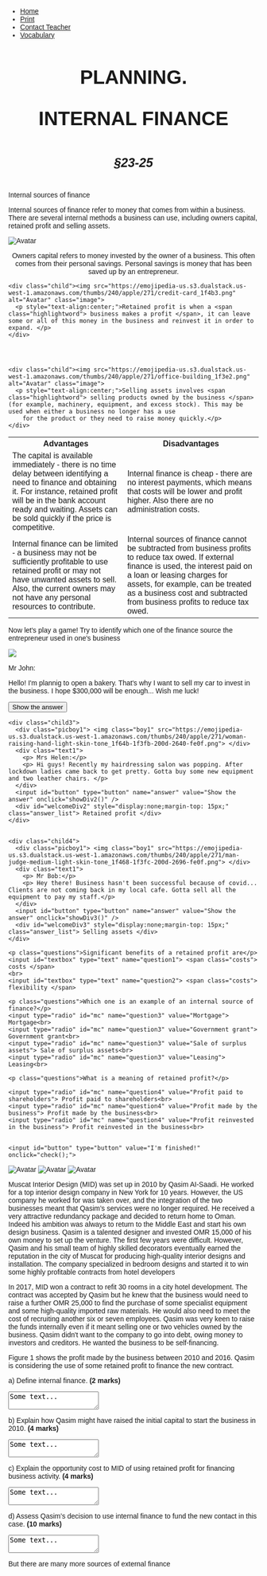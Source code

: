 
<html>
<title>W3.CSS Template</title>
<meta charset="UTF-8">
<meta name="viewport" content="width=device-width, initial-scale=1">
<link rel="stylesheet" href="https://fonts.googleapis.com/css?family=Raleway">
<style>
  body,
  h1,
  h2 {
    font-family: "Raleway", sans-serif
  }

  body,
  html {
    height: 100%
  }

  body {
    margin-left: 15%;
    margin-right: 15%;
  }

  /*Nav bar*/


  .highlight {
    list-style-type: none;
    margin: 0;
    padding: 0;
    overflow: hidden;
    background-color: #52C770;
    border-radius: 58px;

  }

  .highlight2 {
    float: left;
  }

  .highlight2 a {
    display: block;
    color: #ffffff;
    text-align: center;
    padding: 14px 16px;
    text-decoration: none;
  }

  li a:hover:not(.active) {
    background-color: #CD65B3;
  }

  .active {
    background-color: #CD65B3;
  }

  }

  /*Topic of the lesson*/

  .child0 {
    flex: 1 1 300px;
    background: white;
    text-align: center;

  }

  /*internal finance*/


  .parent {
    display: flex;
    flex-wrap: wrap;
    justify-content: center;
  }

  .child {
    flex: 1 1 300px;
    border-radius: 55px;
    background: white;
    box-shadow: 5px 5px 4px #898989,
      -5px -5px 4px #ffffff;
    border: 2px;
    border-style: solid;
    text-align: center;
    margin: 15px;
  }




  .text {

    color: white;
    font-size: 20px;
    position: absolute;
    top: 50%;
    left: 50%;
    -webkit-transform: translate(-50%, -50%);
    -ms-transform: translate(-50%, -50%);
    transform: translate(-50%, -50%);
    text-align: center;
  }

  p {
    font-size: 18px;
    text-align: left;
    padding: 0px 20px;
  }



  .highlightword {
    color: #CD65B3;
    font-weight: bold;

  }


  /*table advantages and disadvantages*/
  table,
  th,
  td {
    border: 1px solid white;
    padding: 15px;
    border-radius: 15px;
    text-align: center;
  }


  .th1 {
    background-color: #ACE2AE;
    border: 2px solid black;
  }

  .th2 {
    background-color: #EFD1EE;
    border: 2px solid black;
  }


  /*Game #1*/



  .boy1 {
    position: relative;
    display: grid;
    place-items: center;
    margin: auto;
    width: 80%;
    height: auto;
    margin-left: 10%;
    margin-top: 5%;

  }


  .answer {
    text-align: center;


  }

  .answer2 {
    margin-left: 10%;
    margin-top: 45%;
    writing-mode: horizontal-tb;

  }

  .parent2 {
    display: flex;
    flex-wrap: wrap;
    justify-content: center;
    margin: 15px;
  }

  .child2 {

    flex: 1 1 300px;
    border-radius: 58px;
    background-color: #EFD1EE;
    box-shadow: 5px 5px 4px #898989,
      -5px -5px 4px #ffffff;
    border: 2px;
    border-style: solid;
    text-align: center;
    margin: 15px;
    padding: 15px;
  }

  .child3 {

    flex: 1 1 300px;
    border-radius: 58px;
    background-color: #CE73CA;
    box-shadow: 5px 5px 4px #898989,
      -5px -5px 4px #ffffff;
    border: 2px;
    border-style: solid;
    text-align: center;
    margin: 15px;
    padding: 15px;
  }

  .child4 {

    flex: 1 1 300px;
    border-radius: 58px;
    background-color: #65CD80;
    box-shadow: 5px 5px 4px #898989,
      -5px -5px 4px #ffffff;
    border: 2px;
    border-style: solid;
    text-align: center;
    margin: 15px;
    padding: 15px;
  }

  .text1 {
    background-color: #ffffff;
    display: inline-block;
    border-radius: 20px;
    margin: 15px;
    padding: 15px;
    justify-content: center;


  }

  .picboy1 {
    background-color: #ffffff;
    display: inline-block;
    border-radius: 100px;
    margin: 15px;
    padding: 15px;
    justify-content: center;


  }

  /*Quiz*/


  .costs {
    margin-left: 10px;
  }

  #quiz {

    background: #EFD1EE;
    padding: 10px 20px 10px 30px;
    width: auto;
    border-radius: 58px;
    box-shadow: 5px 5px 4px #898989,
      -5px -5px 4px #ffffff;
    border-style: solid;
    margin: 20px;


  }

  input {
    margin-bottom: 20px;
    display: inline;
    margin-left: 15px;
  }

  #textbox {
    height: 25px;
    font-size: 16px;
    border-radius: 5px;
    border: none;
    padding-left: 5px;
  }


  #button {
    background: #72db77;
    border: none;
    border-radius: 5px;
    padding: 10px;
    color: white;
    font-size: 16px;
    transition-duration: .5s;
    margin-top: 15px;
  }



  #button:hover {
    background: white;
    border: 1px #ACE2AE;
    color: black;
    cursor: pointer;

  }

  #after_submit {
    visibility: hidden;
    background: #ff5459;
    padding: 10px 20px 10px 20px;
    width: 400px;
    border-radius: 20px;
    float: left;
    margin-left: 40%;
    margin-top: 20px;
    font-size: 30px;


  }

  #picture {
    width: 375px;
    height: 245px;
  }



  #mc {
    display: inline;
  }









  /*Free response*/
  textarea {
    width: 90%;
    height: 150px;
    padding: 12px 20px;
    box-sizing: border-box;
    border: 2px solid black;
    border-radius: 15px;
    background-color: #f8f8f8;
    font-size: 16px;
    resize: none;
    margin-left: -4%;

  }

  .child5 {
    flex: 1 1 300px;
    border-radius: 55px;
    background: white;
    box-shadow: 5px 5px 4px #898989,
      -5px -5px 4px #ffffff;
    border: 2px;
    border-style: solid;
    text-align: center;
    margin: 5% 3%;
    padding: 3%
  }

  /**/
</style>

<body>

  <ul class="highlight">
    <li class="highlight2"><a class="active" href="#home">Home</a></li>
    <li class="highlight2"><a href="javascript:if(window.print)window.print()">Print</a></li>
    <li class="highlight2"><a href="mailto:aleksandra.kovaleva.97@gmail.com">Contact Teacher</a></li>
    <li class="highlight2"><a href="#about">Vocabulary</a></li>
  </ul>



  <div class="child0">
    <h4 style="font-weight: bold; font-size:280%; text-align: center;"> PLANNING. <p></p>
      INTERNAL FINANCE </h4>
    <h5 style="font-weight: bold; font-size:180%; text-align: center;"> §23-25 </h5>
  </div>




  <p>Internal sources of finance</p>
  <p>Internal sources of finance refer to money that comes from within a business. There are several internal methods a business can use, including owners capital, retained profit and selling assets.</p>



  <div class="parent">
    <div class="child">
      <img src="https://emojipedia-us.s3.dualstack.us-west-1.amazonaws.com/thumbs/240/apple/271/money-bag_1f4b0.png" alt="Avatar" class="image">
      <p style="text-align:center;">Owners capital refers to money invested <span class="highlightword"> by the owner </span> of a business. This often comes from their personal savings. Personal savings is money that has been saved up by an
        entrepreneur. </p>
    </div>



    <div class="child"><img src="https://emojipedia-us.s3.dualstack.us-west-1.amazonaws.com/thumbs/240/apple/271/credit-card_1f4b3.png" alt="Avatar" class="image">
      <p style="text-align:center;">Retained profit is when a <span class="highlightword"> business makes a profit </span>, it can leave some or all of this money in the business and reinvest it in order to expand. </p>
    </div>




    <div class="child"><img src="https://emojipedia-us.s3.dualstack.us-west-1.amazonaws.com/thumbs/240/apple/271/office-building_1f3e2.png" alt="Avatar" class="image">
      <p style="text-align:center;">Selling assets involves <span class="highlightword"> selling products owned by the business </span> (for example, machinery, equipment, and excess stock). This may be used when either a business no longer has a use
        for the product or they need to raise money quickly.</p>
    </div>
  </div>


  <p> </p>


  <table style="width:100%">
    <tr>
      <th class="th1">Advantages</th>
      <th class="th2">Disadvantages</th>
    </tr>
    <tr>
      <td>The capital is available immediately - there is no time delay between identifying a need to finance and obtaining it. For instance, retained profit will be in the bank account ready and waiting. Assets can be sold quickly if the price is
        competitive. </td>
      <td>Internal finance is cheap - there are no interest payments, which means that costs will be lower and profit higher. Also there are no administration costs.</td>
    </tr>
    <tr>
      <td>Internal finance can be limited - a business may not be sufficiently profitable to use retained profit or may not have unwanted assets to sell. Also, the current owners may not have any personal resources to contribute. </td>
      <td>Internal sources of finance cannot be subtracted from business profits to reduce tax owed. If external finance is used, the interest paid on a loan or leasing charges for assets, for example, can be treated as a business cost and subtracted
        from business profits to reduce tax owed.</td>
    </tr>
  </table>

  <p></p>




  <p> Now let's play a game! Try to identify which one of the finance source the entrepreneur used in one's business </p>



  <div class="parent2">
    <div class="child2">
      <div class="picboy1"> <img class="boy1" src="https://emojipedia-us.s3.dualstack.us-west-1.amazonaws.com/thumbs/240/apple/271/man-office-worker-light-skin-tone_1f468-1f3fb-200d-1f4bc.png"> </div>
      <div class="text1">
        <p> Mr John:</p>
        <p> Hello! I'm plannig to open a bakery. That's why I want to sell my car to invest in the business. I hope $300,000 will be enough... Wish me luck!</p>
      </div>
      <input id="button" type="button" name="answer" value="Show the answer" onclick="showDiv()" />
      <div id="welcomeDiv" style="display:none;margin-top: 15px;" class="answer_list"> Owner's capital </div>
    </div>


    <div class="child3">
      <div class="picboy1"> <img class="boy1" src="https://emojipedia-us.s3.dualstack.us-west-1.amazonaws.com/thumbs/240/apple/271/woman-raising-hand-light-skin-tone_1f64b-1f3fb-200d-2640-fe0f.png"> </div>
      <div class="text1">
        <p> Mrs Helen:</p>
        <p> Hi guys! Recently my hairdressing salon was popping. After lockdown ladies came back to get pretty. Gotta buy some new equipment and two leather chairs. </p>
      </div>
      <input id="button" type="button" name="answer" value="Show the answer" onclick="showDiv2()" />
      <div id="welcomeDiv2" style="display:none;margin-top: 15px;" class="answer_list"> Retained profit </div>
    </div>


    <div class="child4">
      <div class="picboy1"> <img class="boy1" src="https://emojipedia-us.s3.dualstack.us-west-1.amazonaws.com/thumbs/240/apple/271/man-judge-medium-light-skin-tone_1f468-1f3fc-200d-2696-fe0f.png"> </div>
      <div class="text1">
        <p> Mr Bob:</p>
        <p> Hey there! Business hasn't been successful because of covid... Clients are not coming back in my local cafe. Gotta sell all the equipment to pay my staff.</p>
      </div>
      <input id="button" type="button" name="answer" value="Show the answer" onclick="showDiv3()" />
      <div id="welcomeDiv3" style="display:none;margin-top: 15px;" class="answer_list"> Selling assets </div>
    </div>

  </div>




  <form id="quiz" name="quiz">


    <p class="questions">Significant benefits of a retained profit are</p>
    <input id="textbox" type="text" name="question1"> <span class="costs"> costs </span>
    <br>
    <input id="textbox" type="text" name="question2"> <span class="costs"> flexibility </span>

    <p class="questions">Which one is an example of an internal source of finance?</p>
    <input type="radio" id="mc" name="question3" value="Mortgage"> Mortgage<br>
    <input type="radio" id="mc" name="question3" value="Government grant"> Government grant<br>
    <input type="radio" id="mc" name="question3" value="Sale of surplus assets"> Sale of surplus assets<br>
    <input type="radio" id="mc" name="question3" value="Leasing"> Leasing<br>

    <p class="questions">What is a meaning of retained profit?</p>

    <input type="radio" id="mc" name="question4" value="Profit paid to shareholders"> Profit paid to shareholders<br>
    <input type="radio" id="mc" name="question4" value="Profit made by the business"> Profit made by the business<br>
    <input type="radio" id="mc" name="question4" value="Profit reinvested in the business"> Profit reinvested in the business<br>


    <input id="button" type="button" value="I'm finished!" onclick="check();">


  </form>

  <!--
<div id = "after_submit">
<p id = "number_correct"></p>
<p id = "message"></p>
<img id = "picture">
</div> -->

  <div class="child5">
    <img src="https://emojipedia-us.s3.dualstack.us-west-1.amazonaws.com/thumbs/240/apple/271/hotel_1f3e8.png" alt="Avatar" class="image">
    <img src="https://emojipedia-us.s3.dualstack.us-west-1.amazonaws.com/thumbs/240/apple/271/sun_2600-fe0f.png" alt="Avatar" class="image">
    <img src="https://emojipedia-us.s3.dualstack.us-west-1.amazonaws.com/thumbs/240/apple/271/tropical-drink_1f379.png" alt="Avatar" class="image">
    <p> Muscat Interior Design (MID) was set up in 2010 by Qasim AI-Saadi. He worked for a top interior design company in New York for 10 years. However, the US company he worked for was taken over, and the integration of the two businesses meant
      that Qasim’s services were no longer required. He received a very attractive redundancy package and decided to return home to Oman. Indeed his ambition was always to return to the Middle East and start his own design business. Qasim is a
      talented designer and invested OMR 15,000 of his own money to set up the venture. The first few years were difficult. However, Qasim and his small team of highly skilled decorators eventually earned the reputation in the city of Muscat for
      producing high-quality interior designs and installation. The company specialized in bedroom designs and started it to win some highly profitable contracts from hotel developers </p>
    <p>
      In 2017, MID won a contract to refit 30 rooms in a city hotel development. The contract was accepted by Qasim but he knew that the business would need to raise a further OMR 25,000 to find the purchase of some specialist equipment and some
      high-quality imported raw materials. He would also need to meet the cost of recruiting another six or seven employees. Qasim was very keen to raise the funds internally even if it meant selling one or two vehicles owned by the business. Qasim
      didn't want to the company to go into debt, owing money to investors and creditors. He wanted the business to be self-financing. </p>
    <p>
      Figure 1 shows the profit made by the business between 2010 and 2016. Qasim is considering the use of some retained profit to finance the new contract.
    </p>
    <p>a) Define internal finance. <span style="font-weight: bold;">(2 marks)</span></p>
    <form>
      <textarea>Some text...</textarea>
    </form>
    <p> </p>
    <p> b) Explain how Qasim might have raised the initial capital to start the business in 2010. <span style="font-weight: bold;">(4 marks)</span>
    </p>
    <form>
      <textarea>Some text...</textarea>
    </form>
    <p> </p>
    <p>c) Explain the opportunity cost to MID of using retained profit for financing business activity. <span style="font-weight: bold;">(4 marks)</span></p>
    <form>
      <textarea>Some text...</textarea>
    </form>
    <p> </p>
    <p>d) Assess Qasim’s decision to use internal finance to fund the new contact in this case. <span style="font-weight: bold;">(10 marks)</span> </p>
    <form>
      <textarea>Some text...</textarea>
    </form>
    <p> </p>


  </div>






  <script>
    function check() {

      var question1 = document.quiz.question1.value;
      var question2 = document.quiz.question2.value;
      var question3 = document.quiz.question3.value;
      var question4 = document.quiz.question4.value;
      var correct = 0;


      if (question1 == "lower") {
        correct++;
      }
      if (question2 == "higher") {
        correct++;
      }
      if (question3 == "Sale of surplus assets") {
        correct++;
      }
      if (question4 == "Profit reinvested in the business") {
        correct++;
      }

      var pictures = ["🤩", "🧐", "🧐", "🤪"];
      var messages = ["Great job!", "That's just okay", "That's just okay", "You really need to do better"];
      var score;

      if (correct == 0) {
        score = 3;
      }

      if (correct > 1 && correct < 2) {
        score = 2;
      }

      if (correct > 2 && correct < 3) {
        score = 1;
      }

      if (correct == 4) {
        score = 0;
      }

      document.getElementById("after_submit").style.visibility = "visible";

      document.getElementById("message").innerHTML = messages[score];
      document.getElementById("number_correct").innerHTML = "You got " + correct + " correct.";
      document.getElementById("picture").src = pictures[score];
    }

    /*********/
    function showDiv() {
      document.getElementById('welcomeDiv').style.display = "block";
    }

    function showDiv2() {
      document.getElementById('welcomeDiv2').style.display = "block";
    }

    function showDiv3() {
      document.getElementById('welcomeDiv3').style.display = "block";
    }
  </script>

  <p> But there are many more sources of external finance </p>


</body>

</html>
